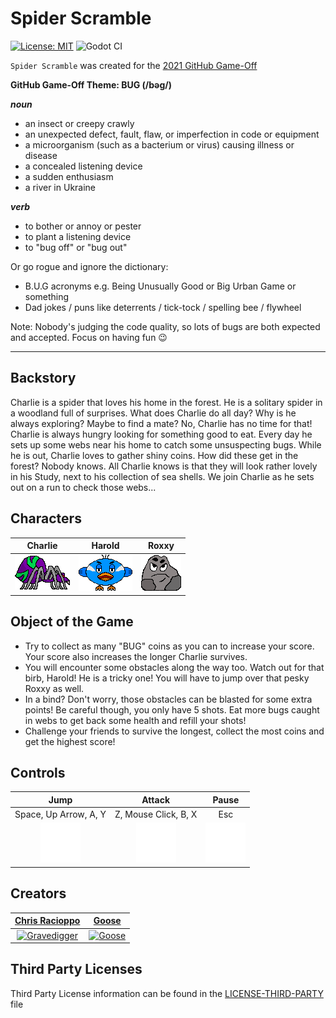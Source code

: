 # Spider Scramble

[![License: MIT](https://img.shields.io/badge/License-MIT-blue.svg?style=flat)](LICENSE) ![Godot CI](https://github.com/Gravedigger7789/spider-scramble/actions/workflows/godot-ci.yml/badge.svg)

`Spider Scramble` was created for the [2021 GitHub Game-Off](https://itch.io/jam/game-off-2021)

**GitHub Game-Off Theme: BUG (/bəɡ/)**

**_noun_**

- an insect or creepy crawly
- an unexpected defect, fault, flaw, or imperfection in code or equipment
- a microorganism (such as a bacterium or virus) causing illness or disease
- a concealed listening device
- a sudden enthusiasm
- a river in Ukraine

**_verb_**

- to bother or annoy or pester
- to plant a listening device
- to "bug off" or "bug out"

Or go rogue and ignore the dictionary:

- B.U.G acronyms e.g. Being Unusually Good or Big Urban Game or something
- Dad jokes / puns like deterrents / tick-tock / spelling bee / flywheel

Note: Nobody's judging the code quality, so lots of bugs are both expected and accepted. Focus on having fun 😉

---

## Backstory

Charlie is a spider that loves his home in the forest. He is a solitary spider in a woodland full of surprises. What does Charlie do all day? Why is he always exploring? Maybe to find a mate? No, Charlie has no time for that! Charlie is always hungry looking for something good to eat. Every day he sets up some webs near his home to catch some unsuspecting bugs. While he is out, Charlie loves to gather shiny coins. How did these get in the forest? Nobody knows. All Charlie knows is that they will look rather lovely in his Study, next to his collection of sea shells. We join Charlie as he sets out on a run to check those webs...

## Characters

|                        Charlie                         |                     Harold                     |              Roxxy              |
| :----------------------------------------------------: | :--------------------------------------------: | :-----------------------------: |
| ![Charlie](assets/player/spider_idle_mouth_closed.png) | ![Harold](assets/enemy/bird_wings_neutral.png) | ![Roxxy](assets/enemy/rock.png) |

## Object of the Game

- Try to collect as many "BUG" coins as you can to increase your score. Your score also increases the longer Charlie survives.
- You will encounter some obstacles along the way too. Watch out for that birb, Harold! He is a tricky one! You will have to jump over that pesky Roxxy as well.
- In a bind? Don't worry, those obstacles can be blasted for some extra points! Be careful though, you only have 5 shots. Eat more bugs caught in webs to get back some health and refill your shots!
- Challenge your friends to survive the longest, collect the most coins and get the highest score!

## Controls

|                  Jump                  |                  Attack                   |                  Pause                   |
| :------------------------------------: | :---------------------------------------: | :--------------------------------------: |
|         Space, Up Arrow, A, Y          |           Z, Mouse Click, B, X            |                   Esc                    |
| ![Jump](assets/mobile/button_jump.png) | ![Attack](assets/mobile/button_shoot.png) | ![Pause](assets/mobile/button_pause.png) |

## Creators

|                              [Chris Racioppo](https://github.com/Gravedigger7789)                              |                                [Goose](https://github.com/Splendead-Goose)                                |
| :------------------------------------------------------------------------------------------------------------: | :-------------------------------------------------------------------------------------------------------: |
| [![Gravedigger](https://avatars.githubusercontent.com/u/6515720?s=96&v=4)](https://github.com/Gravedigger7789) | [![Goose](https://avatars.githubusercontent.com/u/87876924?s=96&v=4)](https://github.com/Splendead-Goose) |

## Third Party Licenses

Third Party License information can be found in the [LICENSE-THIRD-PARTY](LICENSE-THIRD-PARTY.md) file
